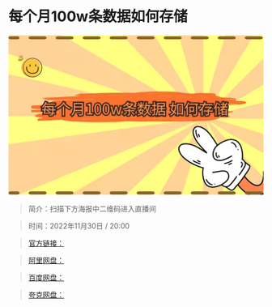 # 每个月100w条数据如何存储

![img](../../assets/360732c1a2ef4b9aa39be9f3c796537c.jpg)

> 简介：扫描下方海报中二维码进入直播间

> 时间：2022年11月30日 / 20:00

> [官方链接：]()

> [阿里网盘：]()

> [百度网盘：]()

> [夸克网盘：]()
